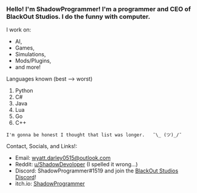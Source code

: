 ### Hello! I'm ShadowProgrammer! I'm a programmer and CEO of BlackOut Studios. I do the funny with computer.

I work on:
  - AI, 
  - Games,
  - Simulations,
  - Mods/Plugins,
  - and more!

Languages known (best --> worst)
 1. Python
 2. C#
 3. Java
 4. Lua
 5. Go
 6. C++

`I'm gonna be honest I thought that list was longer.   ¯\_ (ツ)_/¯`

Contact, Socials, and Links!:

 - Email: wyatt.darley0515@outlook.com
 - Reddit: [u/ShadowDevoloper](https://www.reddit.com/u/ShadowDevoloper) (I spelled it wrong...)
 - Discord: ShadowProgrammer#1519 and join the [BlackOut Studios Discord](https://discord.gg/x9Yk8E4YdF)!
 - itch.io: [ShadowProgrammer](https://shadowprogrammer.itch.io)

